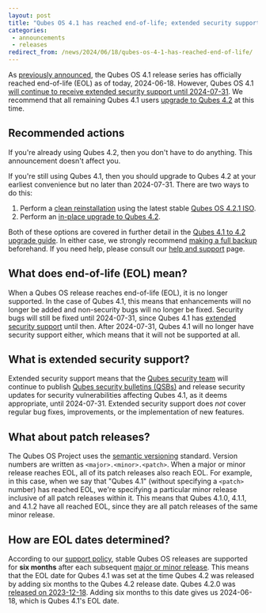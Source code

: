 ```yaml
---
layout: post
title: "Qubes OS 4.1 has reached end-of-life; extended security support continues until 2024-07-31"
categories:
 - announcements
 - releases
redirect_from: /news/2024/06/18/qubes-os-4-1-has-reached-end-of-life/
---
```


As [previously announced](/news/2024/03/26/qubes-os-4-1-reaches-eol-on-2024-06-18/), the Qubes OS 4.1 release series has officially reached end-of-life (EOL) as of today, 2024-06-18. However, Qubes OS 4.1 [will continue to receive extended security support until 2024-07-31](/news/2024/05/10/qubes-os-4-1-to-receive-extended-support-until-2024-07-31/). We recommend that all remaining Qubes 4.1 users [upgrade to Qubes 4.2](/doc/upgrade/4.2/) at this time.

## Recommended actions

If you're already using Qubes 4.2, then you don't have to do anything. This announcement doesn't affect you.

If you're still using Qubes 4.1, then you should upgrade to Qubes 4.2 at your earliest convenience but no later than 2024-07-31. There are two ways to do this:

1. Perform a [clean reinstallation](/doc/installation-guide/) using the latest stable [Qubes OS 4.2.1 ISO](/downloads/).
2. Perform an [in-place upgrade to Qubes 4.2](/doc/upgrade/4.2/#in-place-upgrade).

Both of these options are covered in further detail in the [Qubes 4.1 to 4.2 upgrade guide](/doc/upgrade/4.2/). In either case, we strongly recommend [making a full backup](/doc/how-to-back-up-restore-and-migrate/) beforehand. If you need help, please consult our [help and support](/support/) page.

## What does end-of-life (EOL) mean?

When a Qubes OS release reaches end-of-life (EOL), it is no longer supported. In the case of Qubes 4.1, this means that enhancements will no longer be added and non-security bugs will no longer be fixed. Security bugs will still be fixed until 2024-07-31, since Qubes 4.1 has [extended security support](/news/2024/05/10/qubes-os-4-1-to-receive-extended-support-until-2024-07-31/) until then. After 2024-07-31, Qubes 4.1 will no longer have security support either, which means that it will not be supported at all.

## What is extended security support?

Extended security support means that the [Qubes security team](/security/#qubes-security-team) will continue to publish [Qubes security bulletins (QSBs)](/security/qsb/) and release security updates for security vulnerabilities affecting Qubes 4.1, as it deems appropriate, until 2024-07-31. Extended security support does *not* cover regular bug fixes, improvements, or the implementation of new features.

## What about patch releases?

The Qubes OS Project uses the [semantic versioning](https://semver.org/) standard. Version numbers are written as `<major>.<minor>.<patch>`. When a major or minor release reaches EOL, all of its patch releases also reach EOL. For example, in this case, when we say that "Qubes 4.1" (without specifying a `<patch>` number) has reached EOL, we're specifying a particular minor release inclusive of all patch releases within it. This means that Qubes 4.1.0, 4.1.1, and 4.1.2 have all reached EOL, since they are all patch releases of the same minor release.

## How are EOL dates determined?

According to our [support policy](/doc/supported-releases/), stable Qubes OS releases are supported for **six months** after each subsequent [major or minor release](/doc/version-scheme/). This means that the EOL date for Qubes 4.1 was set at the time Qubes 4.2 was released by adding six months to the Qubes 4.2 release date. Qubes 4.2.0 was [released on 2023-12-18](/news/2023/12/18/qubes-os-4-2-0-has-been-released/). Adding six months to this date gives us 2024-06-18, which is Qubes 4.1's EOL date.
